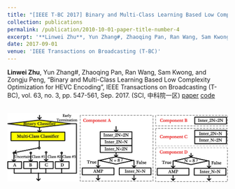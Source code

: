```yaml
---
title: "[IEEE T-BC 2017] Binary and Multi-Class Learning Based Low Complexity Optimization for HEVC Encoding"
collection: publications
permalink: /publication/2010-10-01-paper-title-number-4
excerpt: '**Linwei Zhu**, Yun Zhang#, Zhaoqing Pan, Ran Wang, Sam Kwong, and Zongju Peng, “Binary and Multi-Class Learning Based Low Complexity Optimization for HEVC Encoding”, IEEE Transactions on Broadcasting (T-BC), vol. 63, no. 3, pp. 547-561, Sep. 2017. (SCI, 中科院一区) [paper](https://ieeexplore.ieee.org/document/7956301) [code](https://github.com/ZhuLinweiCityU/Fuzzy-SVM-Based-Low-Complexity-for-HEVC)'
date: 2017-09-01
venue: 'IEEE Transactions on Broadcasting (T-BC)'
---
```

**Linwei Zhu**, Yun Zhang#, Zhaoqing Pan, Ran Wang, Sam Kwong, and Zongju Peng, “Binary and Multi-Class Learning Based Low Complexity Optimization for HEVC Encoding”, IEEE Transactions on Broadcasting (T-BC), vol. 63, no. 3, pp. 547-561, Sep. 2017. (SCI, 中科院一区) [paper](https://ieeexplore.ieee.org/document/7956301) [code](https://github.com/ZhuLinweiCityU/Fuzzy-SVM-Based-Low-Complexity-for-HEVC)


<br/><img src='/images/binary.jpg'>
